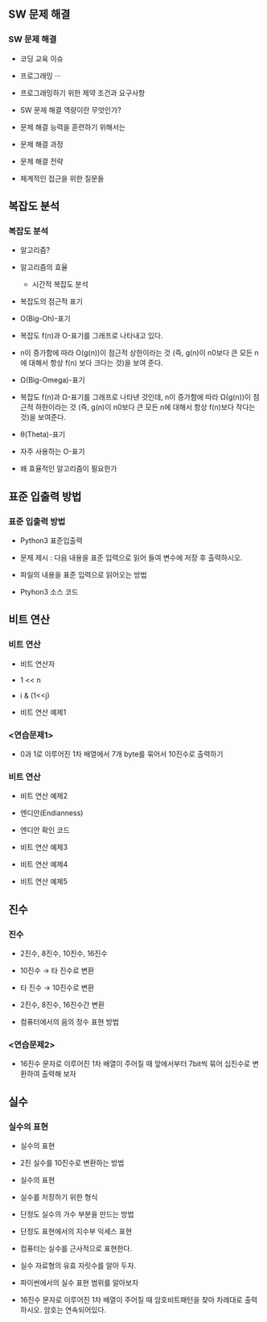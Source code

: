 ## SW 문제 해결

### SW 문제 해결

* 코딩 교육 이슈

* 프로그래밍 ···

* 프로그래밍하기 위한 제약 조건과 요구사항

* SW 문제 해결 역량이란 무엇인가?

* 문제 해결 능력을 훈련하기 위해서는

* 문제 해결 과정

* 문제 해결 전략

* 체계적인 접근을 위한 질문들

## 복잡도 분석

### 복잡도 분석

* 알고리즘?

* 알고리즘의 효율
  
  * 시간적 복잡도 분석

* 복잡도의 점근적 표기

* O(Big-Oh)-표기

* 복잡도 f(n)과 O-표기를 그래프로 나타내고 있다.

* n이 증가함에 따라 O(g(n))이 점근적 상한이라는 것 (즉, g(n)이 n0보다 큰 모든 n에 대해서 항상 f(n) 보다 크다는 것)을 보여 준다.

* Ω(Big-Omega)-표기

* 복잡도 f(n)과 Ω-표기를 그래프로 나타낸 것인데, n이 증가함에 따라 Ω(g(n))이 점근적 하한이라는 것 (즉, g(n)이 n0보다 큰 모든 n에 대해서 항상 f(n)보다 작다는 것)을 보여준다.

* θ(Theta)-표기

* 자주 사용하는 O-표기

* 왜 효율적인 알고리즘이 필요한가

## 표준 입출력 방법

### 표준 입출력 방법

* Python3 표준입출력

* 문제 제시 : 다음 내용을 표준 입력으로 읽어 들여 변수에 저장 후 출력하시오.

* 파일의 내용을 표준 입력으로 읽어오는 방법

* Ptyhon3 소스 코드

## 비트 연산

### 비트 연산

* 비트 연산자

* 1 << n

* i & (1<<j)

* 비트 연산 예제1

### <연습문제1>

* 0과 1로 이루어진 1차 배열에서 7개 byte를 묶어서 10진수로 출력하기

### 비트 연산

* 비트 연산 예제2

* 엔디안(Endianness)

* 엔디안 확인 코드

* 비트 연산 예제3

* 비트 연산 예제4

* 비트 연산 예제5

## 진수

### 진수

* 2진수, 8진수, 10진수, 16진수

* 10진수 → 타 진수로 변환

* 타 진수 → 10진수로 변환

* 2진수, 8진수, 16진수간 변환

* 컴퓨터에서의 음의 정수 표현 방법

### <연습문제2>

* 16진수 문자로 이루어진 1차 배열이 주어질 때 앞에서부터 7bit씩 묶어 십진수로 변환하여 출력해 보자

## 실수

### 실수의 표현

* 실수의 표현

* 2진 실수를 10진수로 변환하는 방법

* 실수의 표현

* 실수를 저장하기 위한 형식

* 단정도 실수의 가수 부분을 만드는 방법

* 단정도 표현에서의 지수부 익세스 표현

* 컴퓨터는 실수를 근사적으로 표현한다.

* 실수 자료형의 유효 자릿수를 알아 두자.

* 파이썬에서의 실수 표현 범위를 알아보자

* 16진수 문자로 이루어진 1차 배열이 주어질 때 암호비트패턴을 찾아 차례대로 출력하시오. 암호는 연속되어있다.
